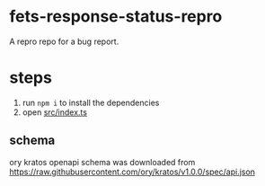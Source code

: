 # fets-response-status-repro

A repro repo for a bug report.

# steps

1. run `npm i` to install the dependencies
2. open [src/index.ts](src/index.ts#L19)

## schema

ory kratos openapi schema was downloaded from https://raw.githubusercontent.com/ory/kratos/v1.0.0/spec/api.json
